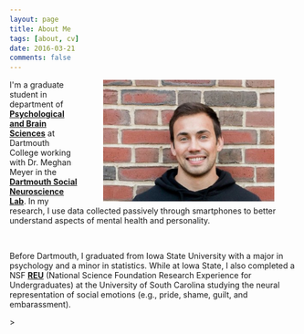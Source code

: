 ```yaml
---
layout: page
title: About Me
tags: [about, cv]
date: 2016-03-21
comments: false
---
```

    
<!---
![img](new_linked.jpg)
-->

<img style="float: right; width:300;height:213px; margin: 0px 40px" src="new_linked.jpg">


<div style="text-align: left">


I'm a graduate student in department of <a href="https://pbs.dartmouth.edu//"><b>Psychological and Brain Sciences</b></a> at Dartmouth College working with Dr. Meghan Meyer in the <a href="http://www.dartmouth-socialneurolab.com/"><b>Dartmouth Social Neuroscience Lab</b></a>. In my research, I use data collected passively through smartphones to better understand aspects of mental health and personality. 

<br>

Before Dartmouth, I graduated from Iowa State University with a major in psychology and a minor in statistics. While at Iowa State, I also completed a NSF <a href="https://www.nsf.gov/awardsearch/showAward?AWD_ID=1156522"><b>REU</b></a> (National Science Foundation Research Experience for Undergraduates) at the University of South Carolina studying the neural representation of social emotions (e.g., pride, shame, guilt, and embarassment).

</div>>
<!---
[Resume](https://dasilvaa10.github.io/assets/resume.pdf)

-->